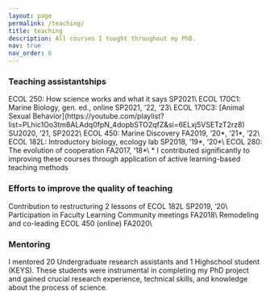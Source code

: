 ```yaml
---
layout: page
permalink: /teaching/
title: teaching
description: All courses I tought throughout my PhD.
nav: true
nav_order: 6
---
```


<h3>Teaching assistantships</h3>
ECOL 250: How science works and what it says				SP2021\
ECOL 170C1: Marine Biology, gen. ed., online				SP2021, ‘22, ‘23\
ECOL 170C3: [Animal Sexual Behavior](https://youtube.com/playlist?list=PLhic1Oo3tm8ALAdq0fpN_4dopbSTO2qfZ&si=6ELxj5VSETzT2rz8)						      SU2020, ‘21, SP2022\
ECOL 450: Marine Discovery							            FA2019, ‘20*, ‘21*, ‘22\
ECOL 182L: Introductory biology, ecology lab				SP2018, ‘19*, ‘20*\
ECOL 280: The evolution of cooperation					    FA2017, ‘18*\
* I contributed significantly to improving these courses through application of active learning-based teaching methods

<h3>Efforts to improve the quality of teaching</h3>
Contribution to restructuring 2 lessons of ECOL 182L	SP2019, ‘20\
Participation in Faculty Learning Community meetings  FA2018\
Remodeling and co-leading ECOL 450 (online)				    FA2020\

<h3>Mentoring</h3>
I mentored 20 Undergraduate research assistants and 1 Highschool student (KEYS).
These students were instrumental in completing my PhD project and gained crucial research experience, technical skills, and knowledge about the process of science.
